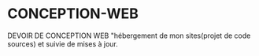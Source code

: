 # CONCEPTION-WEB
DEVOIR DE CONCEPTION WEB "hébergement de mon sites(projet de code sources) et suivie de mises à jour.

